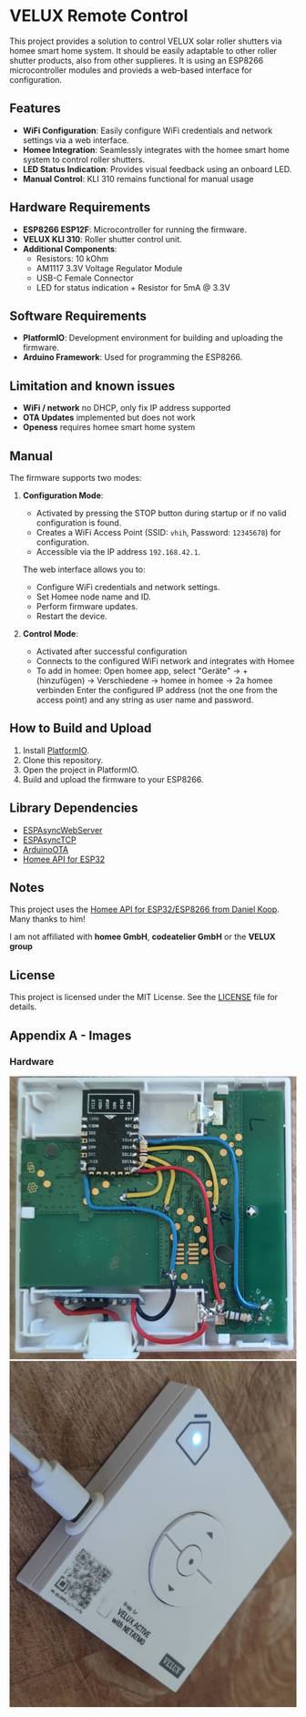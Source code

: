 # VELUX Remote Control

This project provides a solution to control VELUX solar roller shutters via homee smart home system. It should be easily adaptable to other roller shutter products, also from other supplieres.
It is using an ESP8266 microcontroller modules and provieds a web-based interface for configuration.

## Features

- **WiFi Configuration**: Easily configure WiFi credentials and network settings via a web interface.
- **Homee Integration**: Seamlessly integrates with the homee smart home system to control roller shutters.
- **LED Status Indication**: Provides visual feedback using an onboard LED.
- **Manual Control**: KLI 310 remains functional for manual usage

## Hardware Requirements

- **ESP8266 ESP12F**: Microcontroller for running the firmware.
- **VELUX KLI 310**: Roller shutter control unit.
- **Additional Components**:
  - Resistors: 10 kOhm
  - AM1117 3.3V Voltage Regulator Module
  - USB-C Female Connector
  - LED for status indication + Resistor for 5mA @ 3.3V

## Software Requirements

- **PlatformIO**: Development environment for building and uploading the firmware.
- **Arduino Framework**: Used for programming the ESP8266.

## Limitation and known issues
- **WiFi / network** no DHCP, only fix IP address supported
- **OTA Updates** implemented but does not work
- **Openess** requires homee smart home system


## Manual

The firmware supports two modes:

1. **Configuration Mode**: 
   - Activated by pressing the STOP button during startup or if no valid configuration is found.
   - Creates a WiFi Access Point (SSID: `vhih`, Password: `12345678`) for configuration.
   - Accessible via the IP address `192.168.42.1`.

   The web interface allows you to:
   - Configure WiFi credentials and network settings.
   - Set Homee node name and ID.
   - Perform firmware updates.
   - Restart the device.


2. **Control Mode**:
   - Activated after successful configuration
   - Connects to the configured WiFi network and integrates with Homee
   - To add in homee: Open homee app, select "Geräte" -> + (hinzufügen) -> Verschiedene -> homee in homee -> 2a homee verbinden
     Enter the configured IP address (not the one from the access point) and any string as user name and password.
     


## How to Build and Upload

1. Install [PlatformIO](https://platformio.org/).
2. Clone this repository.
3. Open the project in PlatformIO.
4. Build and upload the firmware to your ESP8266.


## Library Dependencies

- [ESPAsyncWebServer](https://github.com/me-no-dev/ESPAsyncWebServer)
- [ESPAsyncTCP](https://github.com/me-no-dev/ESPAsyncTCP)
- [ArduinoOTA](https://github.com/esp8266/Arduino/tree/master/libraries/ArduinoOTA)
- [Homee API for ESP32](https://github.com/Oxi75/homee-api-esp32)


## Notes

This project uses the [Homee API for ESP32/ESP8266 from Daniel Koop](https://github.com/DanielKnoop/homee-api-esp32). Many thanks to him!

I am not affiliated with **homee GmbH**, **codeatelier GmbH** or the **VELUX group**


## License

This project is licensed under the MIT License. See the [LICENSE](LICENSE) file for details.



## Appendix A - Images

### Hardware
![Inside View](doc/inside1.jpg)
![Outside View](doc/outside1.jpg)

